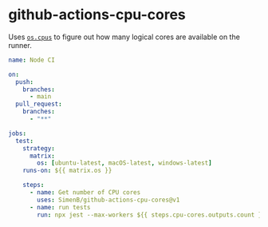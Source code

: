# github-actions-cpu-cores

Uses [`os.cpus`](https://nodejs.org/api/os.html#os_os_cpus) to figure out how many logical cores are available on the runner.

```yaml
name: Node CI

on:
  push:
    branches:
      - main
  pull_request:
    branches:
      - "**"

jobs:
  test:
    strategy:
      matrix:
        os: [ubuntu-latest, macOS-latest, windows-latest]
    runs-on: ${{ matrix.os }}

    steps:
      - name: Get number of CPU cores
        uses: SimenB/github-actions-cpu-cores@v1
      - name: run tests
        run: npx jest --max-workers ${{ steps.cpu-cores.outputs.count }}
```

